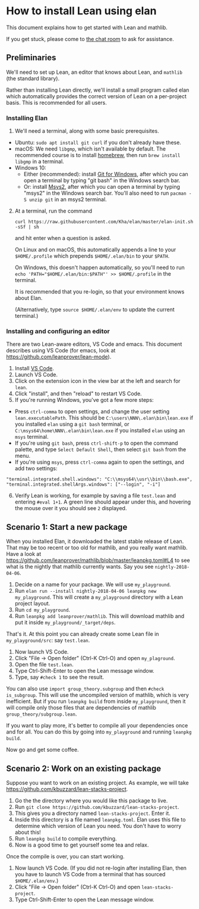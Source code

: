 # How to install Lean using elan

This document explains how to get started with Lean and mathlib.

If you get stuck, please come to [the chat room](https://leanprover.zulipchat.com/) to ask for
assistance.

## Preliminaries

We'll need to set up Lean, an editor that knows about Lean, and `mathlib` (the standard library).

Rather than installing Lean directly, we'll install a small program called elan which 
automatically provides the correct version of Lean on a per-project basis. This is recommended for
all users.

### Installing Elan

1. We'll need a terminal, along with some basic prerequisites.
  * Ubuntu: `sudo apt install git curl` if you don't already have these.
  * macOS: We need `libgmp`, which isn't available by default. The recommended course is to
    install [homebrew](https://brew.sh/), then run `brew install libgmp` in a terminal. 
  * Windows 10: 
    * Either (recommended): install [Git for Windows](https://gitforwindows.org/), after which you
      can open a terminal by typing "git bash" in the Windows search bar.
    * Or: install [Msys2](https://www.msys2.org/), after which you can open a terminal by
      typing "msys2" in the Windows search bar. You'll also need to run `pacman -S unzip git` in 
      an msys2 terminal.

2. At a terminal, run the command

   `curl https://raw.githubusercontent.com/Kha/elan/master/elan-init.sh -sSf | sh`

   and hit enter when a question is asked.

   On Linux and on macOS, this automatically appends a line to your `$HOME/.profile`
   which prepends `$HOME/.elan/bin` to your `$PATH`.

   On Windows, this doesn't happen automatically, so you'll need to run
   `echo 'PATH="$HOME/.elan/bin:$PATH"' >> $HOME/.profile` in the terminal.

   It is recommended that you re-login,
   so that your environment knows about Elan.
   
   (Alternatively, type `source $HOME/.elan/env` to update the current terminal.)

### Installing and configuring an editor

There are two Lean-aware editors, VS Code and emacs.
This document describes using VS Code (for emacs, look at https://github.com/leanprover/lean-mode).

1. Install [VS Code](https://code.visualstudio.com/).
2. Launch VS Code.
3. Click on the extension icon in the view bar at the left
   and search for `lean`.
4. Click "install", and then "reload" to restart VS Code.
5. If you're running Windows, you've got a few more steps:
  * Press `ctrl-comma` to open settings, and change the user setting `lean.executablePath`. This 
    should be `C:\users\NNN\.elan\bin\lean.exe` if you installed `elan` using a `git bash` 
    terminal, or `C:\msys64\home\NNN\.elan\bin\lean.exe` if you installed `elan` using an `msys` 
    terminal.
  * If you're using `git bash`, press `ctrl-shift-p` to open the command palette, and type 
    `Select Default Shell`, then select `git bash` from the menu.
  * If you're using `msys`, press `ctrl-comma` again to open the settings, and add two settings:
  ```
  "terminal.integrated.shell.windows": "C:\\msys64\\usr\\bin\\bash.exe",
  "terminal.integrated.shellArgs.windows": ["--login", "-i"]
  ```
6. Verify Lean is working, for example by saving a file `test.lean` and entering `#eval 1+1`.
   A green line should appear under this, and hovering the mouse over it you should see `2`
   displayed.

## Scenario 1: Start a new package

When you installed Elan, it downloaded the latest stable release of Lean.
That may be too recent or too old for mathlib, and you really want mathlib.
Have a look at
https://github.com/leanprover/mathlib/blob/master/leanpkg.toml#L4 to see what
is the nightly that mathlib currently wants.
Say you see `nightly-2018-04-06`.

1. Decide on a name for your package. We will use `my_playground`.
2. Run `elan run --install nightly-2018-04-06 leanpkg new my_playground`.
   This will create a `my_playground` directory with a Lean project layout.
3. Run `cd my_playground`.
4. Run `leanpkg add leanprover/mathlib`.
   This will download mathlib and put it inside `my_playground/_target/deps`.

That's it.
At this point you can already create some Lean file in `my_playground/src`:
say `test.lean`.

1. Now launch VS Code.
2. Click "File -> Open folder" (Ctrl-K Ctrl-O) and open `my_plaground`.
3. Open the file `test.lean`.
4. Type Ctrl-Shift-Enter to open the Lean message window.
5. Type, say `#check 1` to see the result.

You can also use `import group_theory.subgroup` and then `#check is_subgroup`.
This will use the uncompiled version of mathlib, which is very inefficient.
But if you run `leanpkg build` from inside `my_playground`,
then it will compile only those files that are dependencies of
mathlib `group_theory/subgroup.lean`.

If you want to play more, it's better to compile all your dependencies
once and for all.
You can do this by going into `my_playground`
and running `leanpkg build`.

Now go and get some coffee.

## Scenario 2: Work on an existing package

Suppose you want to work on an existing project.
As example, we will take https://github.com/kbuzzard/lean-stacks-project.

1. Go the the directory where you would like this package to live.
2. Run `git clone https://github.com/kbuzzard/lean-stacks-project`.
3. This gives you a directory named `lean-stacks-project`. Enter it.
4. Inside this directory is a file named `leanpkg.toml`.
   Elan uses this file to determine which version of Lean you need.
   You don't have to worry about this!
5. Run `leanpkg build` to compile everything.
6. Now is a good time to get yourself some tea and relax.

Once the compile is over, you can start working.

1. Now launch VS Code.
   (If you did not re-login after installing Elan,
   then you have to launch VS Code from a terminal that has
   sourced `$HOME/.elan/env`.)
2. Click "File -> Open folder" (Ctrl-K Ctrl-O) and open `lean-stacks-project`.
2. Type Ctrl-Shift-Enter to open the Lean message window.
